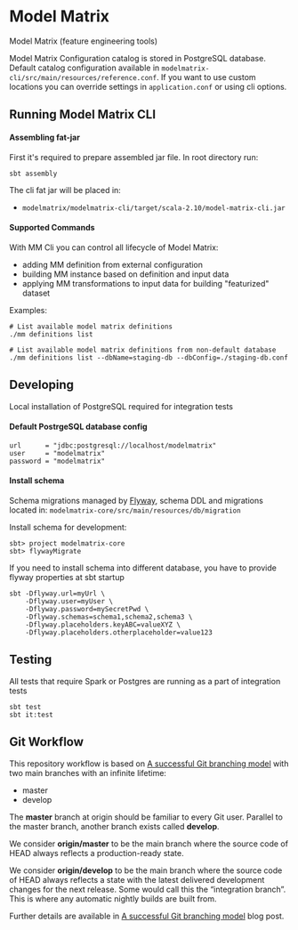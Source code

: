 # Model Matrix

Model Matrix (feature engineering tools)

Model Matrix Configuration catalog is stored in PostgreSQL database. 
Default catalog configuration available in `modelmatrix-cli/src/main/resources/reference.conf`. 
If you want to use custom locations you can override settings in `application.conf` or using cli options.

## Running Model Matrix CLI

#### Assembling fat-jar

First it's required to prepare assembled jar file. In root directory run:

    sbt assembly
    
The cli fat jar will be placed in:
  - `modelmatrix/modelmatrix-cli/target/scala-2.10/model-matrix-cli.jar`
    
#### Supported Commands
     
With MM Cli you can control all lifecycle of Model Matrix:
 - adding MM definition from external configuration 
 - building MM instance based on definition and input data 
 - applying MM transformations to input data for building "featurized" dataset 
 
Examples:
 
    # List available model matrix definitions
    ./mm definitions list
     
    # List available model matrix definitions from non-default database
    ./mm definitions list --dbName=staging-db --dbConfig=./staging-db.conf
 

## Developing

Local installation of PostgreSQL required for integration tests
 
#### Default PostrgeSQL database config

    url      = "jdbc:postgresql://localhost/modelmatrix"  
    user     = "modelmatrix"  
    password = "modelmatrix"  

#### Install schema

Schema migrations managed by [Flyway](http://flywaydb.org), 
schema DDL and migrations located in: `modelmatrix-core/src/main/resources/db/migration`

Install schema for development:

    sbt> project modelmatrix-core  
    sbt> flywayMigrate 
    
If you need to install schema into different database, you have to provide flyway properties at sbt startup

    sbt -Dflyway.url=myUrl \
        -Dflyway.user=myUser \
        -Dflyway.password=mySecretPwd \
        -Dflyway.schemas=schema1,schema2,schema3 \
        -Dflyway.placeholders.keyABC=valueXYZ \
        -Dflyway.placeholders.otherplaceholder=value123

## Testing

All tests that require Spark or Postgres are running as a part of integration tests

    sbt test
    sbt it:test

## Git Workflow

This repository workflow is based on [A successful Git branching model](http://nvie.com/posts/a-successful-git-branching-model/) with two main branches with an infinite lifetime:

* master
* develop

The **master** branch at origin should be familiar to every Git user. Parallel to the master branch, another branch exists called **develop**.

We consider **origin/master** to be the main branch where the source code of HEAD always reflects a production-ready state.

We consider **origin/develop** to be the main branch where the source code of HEAD always reflects a state with the latest delivered development changes for the next release. Some would call this the “integration branch”. This is where any automatic nightly builds are built from.

Further details are available in [A successful Git branching model](http://nvie.com/posts/a-successful-git-branching-model/) blog post.
